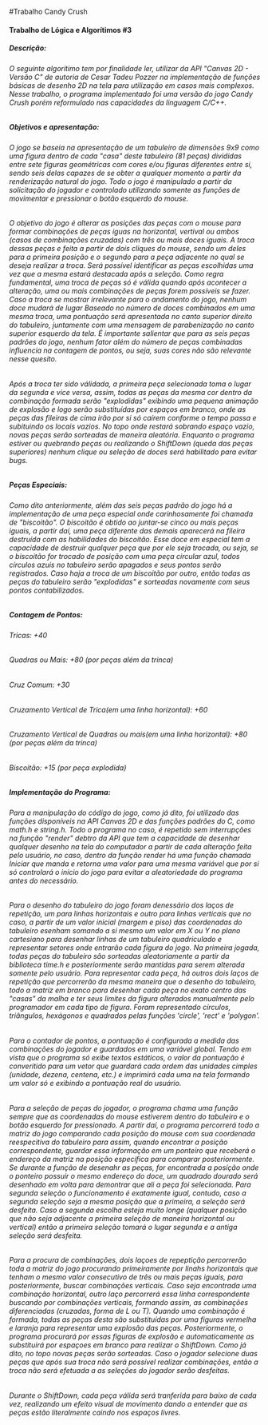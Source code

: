 #Trabalho Candy Crush
<h4>Trabalho de Lógica e Algorítimos #3 <h4>
<h5>Descrição: </h5>
	
<h6> O seguinte algorítimo tem por finalidade ler, utilizar da API "Canvas 2D - Versão C" de autoria de Cesar Tadeu Pozzer na implementação de funções básicas de desenho 2D na tela para utilização em casos mais complexos. Nesse trabalho, o programa implementado foi uma versão do jogo Candy Crush porém reformulado nas capacidades da linguagem C/C++. </h6>
	
<h5>Objetivos e apresentação:</h5>

<h6>	O jogo se baseia na apresentação de um tabuleiro de dimensões 9x9 como uma figura dentro de	cada "casa" deste tabuleiro (81 peças) divididas entre sete figuras geométricas com cores e/ou figuras diferentes entre si, sendo seis delas capazes de se obter a qualquer momento a partir da renderização natural do jogo. Todo o jogo é manipulado a partir da solicitação do jogador e controlado utilizando somente as funções de movimentar e pressionar o botão esquerdo do mouse.</h6>

<h6>O objetivo do jogo é alterar as posições das peças com o mouse para formar combinações de peças iguas na horizontal, vertival ou ambos (casos de combinações cruzadas) com três ou mais doces iguais. A troca	dessas peças e feita a partir de dois cliques do mouse, sendo um deles para a primeira posição e o segundo para a peça adjacente no qual se deseja realizar a troca. Será possível identificar as peças escolhidas uma vez que a mesma estará destacada após a seleção. Como regra fundamental, uma troca de peças só é válida quando após acontecer a alteração, uma ou mais combinações de peças forem possíveis se fazer. Caso a troca se mostrar irrelevante para o andamento do jogo, nenhum doce mudará de lugar Baseado no número de doces combinados em uma mesma troca, uma pontuação será apresentada no canto superior direito do tabuleiro, juntamente com uma mensagem de parabenização no canto superior esquerdo da tela. É importante salientar que para as seis peças padrões do jogo, nenhum fator além do número de peças combinadas influencia na contagem de pontos, ou seja, suas cores não são relevante nesse quesito.</h6>

<h6>Após a troca ter sido válidada, a primeira peça selecionada toma o lugar da segunda e vice versa, assim, todas as peças da mesma cor dentro da combinação formada serão "explodidas"  exibindo uma pequena animação de	explosão e logo serão substituídas por espaços em branco, onde as peças das fileiras de cima irão por si só	caírem conforme o tempo passa e subituindo os locais vazios. No topo onde restará sobrando espaço vazio, novas peças serão sorteadas de maneira aleatória. Enquanto o programa estiver ou quebrando peças ou realizando o ShiftDown (queda das peças superiores) nenhum clique ou seleção de doces será habilitado para evitar bugs.</h6>

<h5>Peças Especiais:</h5>

<h6>Como dito anteriormente, além das seis peças padrão do jogo há a implementação de uma peça especial onde carinhosamente foi chamada de "biscoitão". O biscoitão é obtido ao juntar-se cinco ou mais peças iguais, a partir daí, uma peça diferente das demais aparecerá na fileira destruída com as habilidades do biscoitão. Esse doce em especial tem a capacidade de destruir qualquer peça que por ele seja trocada, ou seja, se o biscoitão for trocado de posição com uma peça circular azul, todos círculos azuis no tabuleiro serão apagados e seus pontos serão registrados. Caso haja a troca de um biscoitão por outro, então todas as peças do tabuleiro serão "explodidas" e sorteadas novamente com seus pontos contabilizados.</h6>
  
<h5>Contagem de Pontos:</h5>
	
<h6>Tricas:                                                          	+40 </h6>
<h6>Quadras ou Mais:                                                 	+80 (por peças além da trinca)</h6>
<h6>Cruz Comum:                                                      	+30</h6>
<h6>Cruzamento Vertical de Trica(em uma linha horizontal):           	+60</h6>
<h6>Cruzamento Vertical de Quadras ou mais(em uma linha horizontal): 	+80 (por peças além da trinca)</h6>
<h6>Biscoitão:                                                       	+15 (por peça explodida) </h6>

<h5>Implementação do Programa:</h5>

<h6>Para a manipulação do código do jogo, como já dito, foi utilizado das funções disponíveis na API Canvas 2D e das funções padrões do C, como math.h e string.h. Todo o programa no caso, é repetido sem interrupções na função "render" debtro da API que tem a capacidade de desenhar qualquer desenho na tela do computador a partir de cada alteração feita pelo usuário, no caso, dentro da função render há uma função chamada Iniciar que manda e retorna uma valor para uma mesma variável que por si só controlará o início do jogo para evitar a aleatoriedade do programa antes do necessário. </h6>

<h6>Para o desenho do tabuleiro do jogo foram denessário dos laços de repetição, um para linhas horizontais e outro	para linhas verticais que no caso, a partir de um valor inicial (margem e piso) das coordenadas do tabuleiro esenham somando a si mesmo um valor em X ou Y no plano cartesiano para desenhar linhas de um tabuleiro quadriculado e representar setores onde entrarão cada figura do jogo. Na primeira jogada, todas peças do tabuleiro são sorteadas aleatoriamente a partir da biblioteca time.h e posteriormente serão mantidas para serem alterada somente pelo usuário. Para representar cada peça, há outros dois laços de repetição que percorrerão da mesma maneira que o desenho do tabuleiro, todo a matriz em branco para desenhar cada peça no exato centro das "casas" da malha e ter seus limites da figura alterados manualmente pelo programador em cada tipo de figura. Foram representado círculos, triângulos, hexágonos e quadrados pelas funções 'circle', 'rect' e 'polygon'.</h6>

<h6>Para o contador de pontos, a pontuação é configurada a medida das combinações do jogador e guardados em uma variável global. Tendo em vista que o programa só exibe textos estáticos, o valor da pontuação é converitido para um vetor que guardará cada ordem das unidades cimples (unidade, dezena, centena, etc.) e imprimirá cada uma na tela formando um valor só e exibindo a pontuação real do usuário.</h6>

<h6>Para a seleção de peças do jogador, o programa chama uma função sempre que as coordenadas do mouse estiverem dentro	do tabuleiro e o botão esquerdo for pressionado. A partir daí, o programa percorrerá todo a matriz do jogo comparando	cada posição do mouse com sua coordenada reespecitiva do tabuleiro para assim, quando encontrar a posição correspondente,	guardar essa informação em um ponteiro que receberá o endereço da matriz na posição específica para comparar posteriormente. Se durante a função de desenahr as peças, for encontrada a posíção onde o ponteiro possuir o mesmo endereço do doce, um	quadrado dourado será desenhado em volta para demontrar que ali a peça foi selecionada.	Para segunda seleção o funcionamento é exatamente igual, contudo, caso a segunda seleção seja a mesma posição que a primeira,	a seleção será desfeita. Caso a segunda escolha esteja muito longe (qualquer posição que não seja adjacente a primeira seleção de maneira horizontal ou vertical) então a primeira seleção tomará o lugar segunda e a antiga seleção será desfeita.</h6>
	
<h6>Para a procura de combinações, dois laçoes de repeptição percorrerão toda a matriz do jogo procurando primeiramente por	linahs horizontais que tenham o mesmo valor consecutivo de três ou mais peças iguais, para posteriormente, buscar combinações verticais. Caso seja encontrada uma combinação horizontal, outro laço percorrerá essa linha correspondente buscando por combinações verticais, formando assim, as combinações diferenciadas (cruzadas, forma de L ou T). Quando uma combinação é formada, todas as peças desta são substituídas por uma figuras vermelha e laranja para representar uma explosão das peças. Posteriormente, o programa procurará por essas figuras de explosão e automaticamente as substituirá por	espaçoes em branco para realizar o ShiftDown. Como já dito, no topo novas peças serão sorteadas. Caso o jogador selecione duas peças que após sua troca não será possível realizar combinações, então a troca não será efetuada a as seleções do jogador serão desfeitas.</h6>

<h6>Durante o ShiftDown, cada peça válida será tranferida para baixo de cada vez, realizando um efeito visual de movimento dando a entender que as peças estão literalmente caindo nos espaços livres.	</h6>


	  
